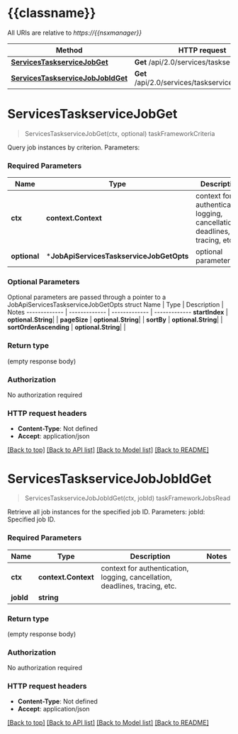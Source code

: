 # {{classname}}

All URIs are relative to *https://{{nsxmanager}}*

Method | HTTP request | Description
------------- | ------------- | -------------
[**ServicesTaskserviceJobGet**](JobApi.md#ServicesTaskserviceJobGet) | **Get** /api/2.0/services/taskservice/job | taskFrameworkCriteria
[**ServicesTaskserviceJobJobIdGet**](JobApi.md#ServicesTaskserviceJobJobIdGet) | **Get** /api/2.0/services/taskservice/job/{jobId} | taskFrameworkJobsRead

# **ServicesTaskserviceJobGet**
> ServicesTaskserviceJobGet(ctx, optional)
taskFrameworkCriteria

Query job instances by criterion.  Parameters:  

### Required Parameters

Name | Type | Description  | Notes
------------- | ------------- | ------------- | -------------
 **ctx** | **context.Context** | context for authentication, logging, cancellation, deadlines, tracing, etc.
 **optional** | ***JobApiServicesTaskserviceJobGetOpts** | optional parameters | nil if no parameters

### Optional Parameters
Optional parameters are passed through a pointer to a JobApiServicesTaskserviceJobGetOpts struct
Name | Type | Description  | Notes
------------- | ------------- | ------------- | -------------
 **startIndex** | **optional.String**|  | 
 **pageSize** | **optional.String**|  | 
 **sortBy** | **optional.String**|  | 
 **sortOrderAscending** | **optional.String**|  | 

### Return type

 (empty response body)

### Authorization

No authorization required

### HTTP request headers

 - **Content-Type**: Not defined
 - **Accept**: application/json

[[Back to top]](#) [[Back to API list]](../README.md#documentation-for-api-endpoints) [[Back to Model list]](../README.md#documentation-for-models) [[Back to README]](../README.md)

# **ServicesTaskserviceJobJobIdGet**
> ServicesTaskserviceJobJobIdGet(ctx, jobId)
taskFrameworkJobsRead

Retrieve all job instances for the specified job ID.  Parameters:  jobId: Specified job ID.  

### Required Parameters

Name | Type | Description  | Notes
------------- | ------------- | ------------- | -------------
 **ctx** | **context.Context** | context for authentication, logging, cancellation, deadlines, tracing, etc.
  **jobId** | **string**|  | 

### Return type

 (empty response body)

### Authorization

No authorization required

### HTTP request headers

 - **Content-Type**: Not defined
 - **Accept**: application/json

[[Back to top]](#) [[Back to API list]](../README.md#documentation-for-api-endpoints) [[Back to Model list]](../README.md#documentation-for-models) [[Back to README]](../README.md)


